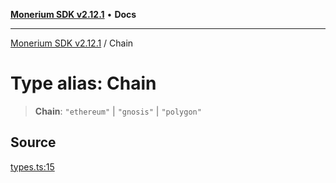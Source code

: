 [**Monerium SDK v2.12.1**](../README.md) • **Docs**

---

[Monerium SDK v2.12.1](../README.md) / Chain

# Type alias: Chain

> **Chain**: `"ethereum"` \| `"gnosis"` \| `"polygon"`

## Source

[types.ts:15](https://github.com/monerium/js-monorepo/blob/69aafbf665e06fb1fab9775ca5ee0ba5fb9dbc84/packages/sdk/src/types.ts#L15)
